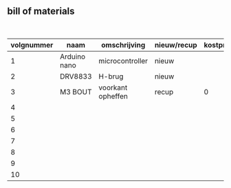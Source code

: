 ## bill of materials
<br />

|volgnummer|naam|omschrijving|nieuw/recup|kostprijs/stuk|aantal|subtotaal|
|----------|----|------------|-----------|---------|------|---------|
|         1|   Arduino nano | microcontroller           | nieuw          |              |  1    |         |
|         2|   DRV8833 |   H-brug         | nieuw          |              |   1   |         |
|         3|  M3 BOUT  | voorkant opheffen           |    recup       |        0      |  1    |    0     |
|         4|    |            |           |              |      |         |
|         5|    |            |           |              |      |         |
|         6|    |            |           |              |      |         |
|         7|    |            |           |              |      |         |
|         8|    |            |           |              |      |         |
|         9|    |            |           |              |      |         |
|         10|    |            |           |              |      |         |
